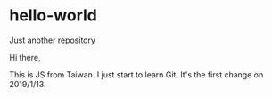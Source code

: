 # hello-world
Just another repository

Hi there,

This is JS from Taiwan. I just start to learn Git.
It's the first change on 2019/1/13.
